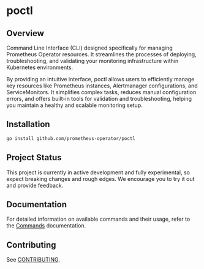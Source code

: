 # poctl

## Overview

Command Line Interface (CLI) designed specifically for managing Prometheus Operator resources. It streamlines the processes of deploying, troubleshooting, and validating your monitoring infrastructure within Kubernetes environments.

By providing an intuitive interface, poctl allows users to efficiently manage key resources like Prometheus instances, Alertmanager configurations, and ServiceMonitors. It simplifies complex tasks, reduces manual configuration errors, and offers built-in tools for validation and troubleshooting, helping you maintain a healthy and scalable monitoring setup.

## Installation

```bash
go install github.com/prometheus-operator/poctl
```

## Project Status

This project is currently in active development and fully experimental, so expect breaking changes and rough edges. We encourage you to try it out and provide feedback.

## Documentation

For detailed information on available commands and their usage, refer to the [Commands](Documentation/commands) documentation.

## Contributing

See [CONTRIBUTING](https://github.com/prometheus-operator/prometheus-operator/blob/main/CONTRIBUTING.md).
